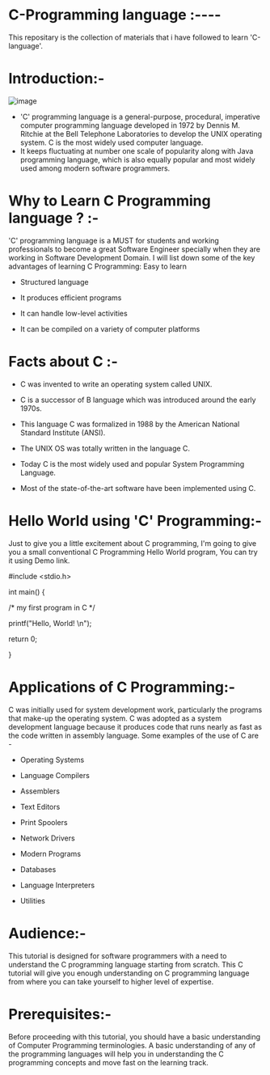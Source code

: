 # C-Programming language :----
This repositary is the collection of materials that i have followed to learn 'C-language'.
# Introduction:-

![image](https://user-images.githubusercontent.com/88799249/161821311-271b2083-a3ba-41f9-9c04-929457834b20.png)

* 'C' programming language is a general-purpose, procedural, imperative computer programming language developed in 1972 by Dennis M. Ritchie at the Bell Telephone Laboratories to develop the UNIX operating system. C is the most widely used computer language.
* It keeps fluctuating at number one scale of popularity along with Java programming language, which is also equally popular and most widely used among modern software programmers.
# Why to Learn C Programming language ? :-

'C' programming language is a MUST for students and working professionals to become a great Software Engineer specially when they are working in Software Development Domain. I will list down some of the key advantages of learning C Programming:
Easy to learn

* Structured language

* It produces efficient programs

* It can handle low-level activities

* It can be compiled on a variety of computer platforms
# Facts about C :-
* C was invented to write an operating system called UNIX.

* C is a successor of B language which was introduced around the early 1970s.

* This language C was formalized in 1988 by the American National Standard Institute (ANSI).

* The UNIX OS was totally written in the language C.

* Today C is the most widely used and popular System Programming Language.

* Most of the state-of-the-art software have been implemented using C.
# Hello World using 'C' Programming:-
Just to give you a little excitement about C programming, I'm going to give you a small conventional C Programming Hello World program, You can try it using Demo link.


#include <stdio.h>

int main() {

   /* my first program in C */
   
   printf("Hello, World! \n");
   
   
   return 0;
   
}
# Applications of C Programming:-
C was initially used for system development work, particularly the programs that make-up the operating system. C was adopted as a system development language because it produces code that runs nearly as fast as the code written in assembly language. Some examples of the use of C are -

* Operating Systems

* Language Compilers

* Assemblers

* Text Editors


* Print Spoolers

* Network Drivers

* Modern Programs

* Databases

* Language Interpreters

* Utilities
# Audience:-
This tutorial is designed for software programmers with a need to understand the C programming language starting from scratch. This C tutorial will give you enough understanding on C programming language from where you can take yourself to higher level of expertise.
# Prerequisites:-
Before proceeding with this tutorial, you should have a basic understanding of Computer Programming terminologies. A basic understanding of any of the programming languages will help you in understanding the C programming concepts and move fast on the learning track.
